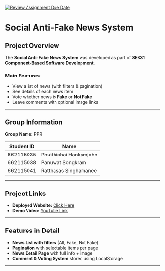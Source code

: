 [![Review Assignment Due Date](https://classroom.github.com/assets/deadline-readme-button-22041afd0340ce965d47ae6ef1cefeee28c7c493a6346c4f15d667ab976d596c.svg)](https://classroom.github.com/a/k6kO_4Go)

# Social Anti-Fake News System

## Project Overview
The **Social Anti-Fake News System** was developed as part of **SE331 Component-Based Software Development**.  

### Main Features
-  View a list of news (with filters & pagination)  
-  See details of each news item  
-  Vote whether news is **Fake** or **Not Fake**  
-  Leave comments with optional image links  

---

## Group Information
**Group Name:** PPR  

| Student ID | Name                   |
|------------|------------------------|
| 662115035  | Phutthichai Hankamjohn |
| 662115038  | Panuwat Songkram       |
| 662115041  | Ratthasas Singhamanee  |

---

## Project Links
-  **Deployed Website:** [Click Here](https://project-01-the-anti-fake-news-syste-one.vercel.app/)  
-  **Demo Video:** [YouTube Link](https://youtu.be/OFztvhGCTds)  

---

## Features in Detail
-  **News List with filters** (All, Fake, Not Fake)  
-  **Pagination** with selectable items per page  
-  **News Detail Page** with full info + image  
-  **Comment & Voting System** stored using LocalStorage  

---

